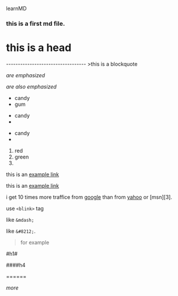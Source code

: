 learnMD

### this is a first md file.

<h1>this is  a head</h1>
----------------------------------
>this is a blockquote

*are emphasized*

_are also  emphasized_


* candy
* gum

+ candy
+ 
- candy
- 

1. red
2. green
3. 

this is an  [example link](http://example.com)

this is an [example link](http://example.com/ "with a title")

i get 10 times more traffice from [google][1] than from [yahoo][2] or [msn][3].

[1]:http://google.com/ "google"
[2]:http://search.yahoo.com  "yahooh"


use `<blink>` tag

like `&mdash;`

like `&#8212;`.


<blockquote>
<p>for example</p>
</blockquote>


#h1#

####h4

======

*more*
